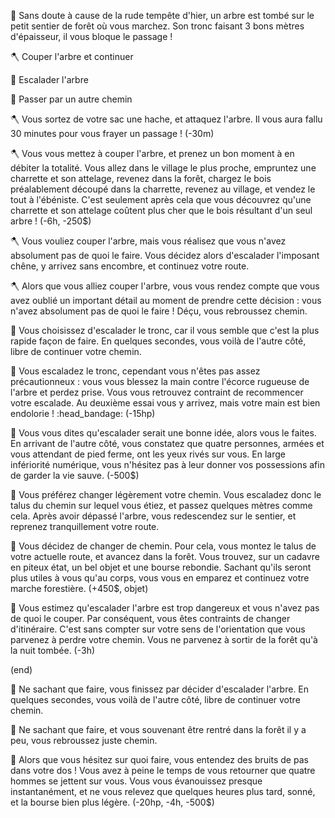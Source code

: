 :deciduous_tree: Sans doute à cause de la rude tempête d'hier, un arbre est tombé sur le petit sentier de forêt où vous marchez. Son tronc faisant 3 bons mètres d'épaisseur, il vous bloque le passage !

:axe: Couper l'arbre et continuer

:climbing: Escalader l'arbre

:walking: Passer par un autre chemin


:axe: Vous sortez de votre sac une hache, et attaquez l'arbre. Il vous aura fallu 30 minutes pour vous frayer un passage ! (-30m)

:axe: Vous vous mettez à couper l'arbre, et prenez un bon moment à en débiter la totalité. Vous allez dans le village le plus proche, empruntez une charrette et son attelage, revenez dans la forêt, chargez le bois préalablement découpé dans la charrette, revenez au village, et vendez le tout à l'ébéniste. C'est seulement après cela que vous découvrez qu'une charrette et son attelage coûtent plus cher que le bois résultant d'un seul arbre ! (-6h, -250$)

:axe: Vous vouliez couper l'arbre, mais vous réalisez que vous n'avez absolument pas de quoi le faire. Vous décidez alors d'escalader l'imposant chêne, y arrivez sans encombre, et continuez votre route.

:axe: Alors que vous alliez couper l'arbre, vous vous rendez compte que vous avez oublié un important détail au moment de prendre cette décision : vous n'avez absolument pas de quoi le faire ! Déçu, vous rebroussez chemin.


:climbing: Vous choisissez d'escalader le tronc, car il vous semble que c'est la plus rapide façon de faire. En quelques secondes, vous voilà de l'autre côté, libre de continuer votre chemin.

:climbing: Vous escaladez le tronc, cependant vous n'êtes pas assez précautionneux : vous vous blessez la main contre l'écorce rugueuse de l'arbre et perdez prise. Vous vous retrouvez contraint de recommencer votre escalade. Au deuxième essai vous y arrivez, mais votre main est bien endolorie ! :head_bandage: (-15hp)

:climbing: Vous vous dites qu'escalader serait une bonne idée, alors vous le faites. En arrivant de l'autre côté, vous constatez que quatre personnes, armées et vous attendant de pied ferme, ont les yeux rivés sur vous. En large infériorité numérique, vous n'hésitez pas à leur donner vos possessions afin de garder la vie sauve. (-500$)

:walking: Vous préférez changer légèrement votre chemin. Vous escaladez donc le talus du chemin sur lequel vous étiez, et passez quelques mètres comme cela. Après avoir dépassé l'arbre, vous redescendez sur le sentier, et reprenez tranquillement votre route.

:walking: Vous décidez de changer de chemin. Pour cela, vous montez le talus de votre actuelle route, et avancez dans la forêt. Vous trouvez, sur un cadavre en piteux état, un bel objet et une bourse rebondie. Sachant qu'ils seront plus utiles à vous qu'au corps, vous vous en emparez et continuez votre marche forestière. (+450$, objet)

🚶 Vous estimez qu'escalader l'arbre est trop dangereux et vous n'avez pas de quoi le couper. Par conséquent, vous êtes contraints de changer d'itinéraire. C'est sans compter sur votre sens de l'orientation que vous parvenez à perdre votre chemin. Vous ne parvenez à sortir de la forêt qu'à la nuit tombée. (-3h)


(end)

:shrug: Ne sachant que faire, vous finissez par décider d'escalader l'arbre. En quelques secondes, vous voilà de l'autre côté, libre de continuer votre chemin.

🤷 Ne sachant que faire, et vous souvenant être rentré dans la forêt il y a peu, vous rebroussez juste chemin.

:busts_in_silhouette: Alors que vous hésitez sur quoi faire, vous entendez des bruits de pas dans votre dos ! Vous avez à peine le temps de vous retourner que quatre hommes se jettent sur vous. Vous vous évanouissez presque instantanément, et ne vous relevez que quelques heures plus tard, sonné, et la bourse bien plus légère. (-20hp, -4h, -500$)

